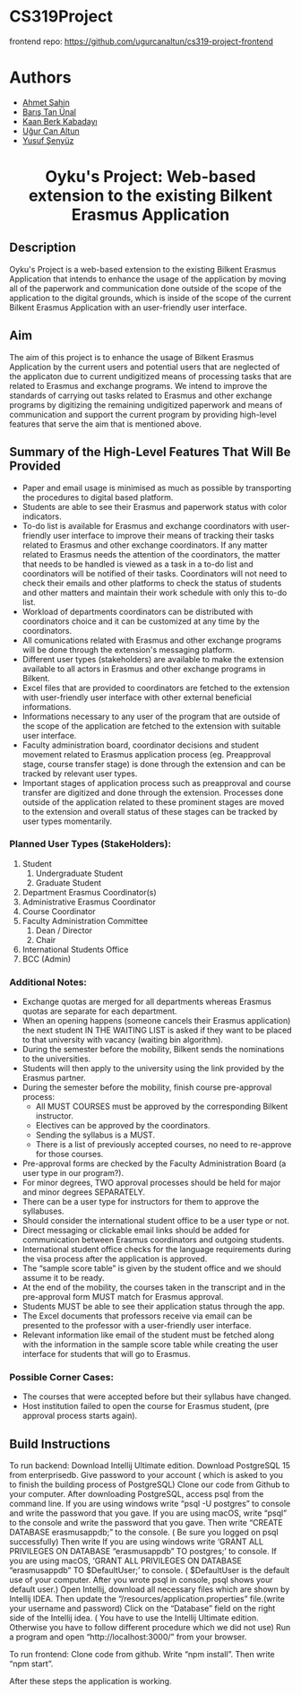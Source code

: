 # CS319Project
frontend repo: https://github.com/ugurcanaltun/cs319-project-frontend

# Authors
 - [Ahmet Şahin](https://github.com/ahmet541)
 - [Barış Tan Ünal](https://github.com/baristanunal)
 - [Kaan Berk Kabadayı](https://github.com/kbkabadayi)
 - [Uğur Can Altun](https://github.com/ugurcanaltun)
 - [Yusuf Şenyüz](https://github.com/YusufSenyuz)
 
 <h1 align="center"> Oyku's Project: Web-based extension to the existing Bilkent Erasmus Application </h1>
 
## Description
Oyku's Project is a web-based extension to the existing Bilkent Erasmus Application that intends to enhance the usage of the application by moving all of the paperwork and communication done outside of the scope of the application to the digital grounds, which is inside of the scope of the current Bilkent Erasmus Application with an user-friendly user interface. 
 
## Aim
The aim of this project is to enhance the usage of Bilkent Erasmus Application by the current users and potential users that are neglected of the applicaton due to current undigitized means of processing tasks that are related to Erasmus and exchange programs. We intend to improve the standards of carrying out tasks related to Erasmus and other exchange programs by digitizing the remaining undigitized paperwork and means of communication and support the current program by providing high-level features that serve the aim that is mentioned above.
 
## Summary of the High-Level Features That Will Be Provided
* Paper and email usage is minimised as much as possible by transporting the procedures to digital based platform.
* Students are able to see their Erasmus and paperwork status with color indicators.
* To-do list is available for Erasmus and exchange coordinators with user-friendly user interface to improve their means of tracking their tasks related to Erasmus and other exchange coordinators. If any matter related to Erasmus needs the attention of the coordinators, the matter that needs to be handled is viewed as a task in a to-do list and coordinators will be notified of their tasks. Coordinators will not need to check their emails and other platforms to check the status of students and other matters and maintain their work schedule with only this to-do list. 
* Workload of departments coordinators can be distributed with coordinators choice and it can be customized at any time by the coordinators. 
* All comunications related with Erasmus and other exchange programs will be done through the extension's messaging platform. 
* Different user types (stakeholders) are available to make the extension available to all actors in Erasmus and other exchange programs in Bilkent. 
* Excel files that are provided to coordinators are fetched to the extension with user-friendly user interface with other external beneficial informations. 
* Informations necessary to any user of the program that are outside of the scope of the application are fetched to the extension with suitable user interface. 
* Faculty administration board, coordinator decisions and student movement related to Erasmus application process (eg. Preapproval stage, course transfer stage) is done through the extension and can be tracked by relevant user types.
* Important stages of application process such as preapproval and course transfer are digitized and done through the extension. Processes done outside of the application related to these prominent stages are moved to the extension and overall status of these stages can be tracked by user types momentarily.

### Planned User Types (StakeHolders):
1. Student
    1. Undergraduate Student
    2. Graduate Student
2. Department Erasmus Coordinator(s)
3. Administrative Erasmus Coordinator
4. Course Coordinator
5. Faculty Administration Committee
    1. Dean / Director
    2. Chair
6. International Students Office
7. BCC (Admin)

### Additional Notes:
* Exchange quotas are merged for all departments whereas Erasmus quotas are separate for each department.
* When an opening happens (someone cancels their Erasmus application) the next student IN THE WAITING LIST is asked if they want to be placed to that university with vacancy (waiting bin algorithm).
* During the semester before the mobility, Bilkent sends the nominations to the universities.
* Students will then apply to the university using the link provided by the Erasmus partner.
* During the semester before the mobility, finish course pre-approval process:
    * All MUST COURSES must be approved by the corresponding Bilkent instructor.
    * Electives can be approved by the coordinators.
    * Sending the syllabus is a MUST. 
    * There is a list of previously accepted courses, no need to re-approve for those courses.
* Pre-approval forms are checked by the Faculty Administration Board (a user type in our program?).
* For minor degrees, TWO approval processes should be held for major and minor degrees SEPARATELY.
* There can be a user type for instructors for them to approve the syllabuses.
* Should consider the international student office to be a user type or not.
* Direct messaging or clickable email links should be added for communication between Erasmus coordinators and outgoing students.
* International student office checks for the language requirements during the visa process after the application is approved.
* The “sample score table” is given by the student office and we should assume it to be ready.
* At the end of the mobility, the courses taken in the transcript and in the pre-approval form MUST match for Erasmus approval.
* Students MUST be able to see their application status through the app.
* The Excel documents that professors receive via email can be presented to the professor with a user-friendly user interface.
* Relevant information like email of the student must be fetched along with the information in the sample score table while creating the user interface for students that will go to Erasmus.

### Possible Corner Cases:
* The courses that were accepted before but their syllabus have changed.
* Host institution failed to open the course for Erasmus student, (pre approval process starts again).

## Build Instructions

To run backend:
Download Intellij Ultimate edition.
Download PostgreSQL 15 from enterprisedb. Give password to your account ( which is asked to you to finish the building process of PostgreSQL)
Clone our code from Github to your computer.
After downloading PostgreSQL, access psql from the command line.
If you are using windows write “psql -U postgres” to console and write the password that you gave.
If you are using macOS, write “psql” to the console and write the password that you gave.
Then write “CREATE DATABASE erasmusappdb;” to the console. ( Be sure you logged on psql successfully)
Then write
If you are using windows write ‘GRANT ALL PRIVILEGES ON DATABASE “erasmusappdb” TO postgres;’ to console.
If you are using macOS, ‘GRANT ALL PRIVILEGES ON DATABASE “erasmusappdb” TO $DefaultUser;’ to console. ( $DefaultUser is the default use of your computer. After you wrote psql in console, psql shows your default user.)
Open Intellij, download all necessary files which are shown by Intellij IDEA. Then update the “/resources/application.properties” file.(write your username and password)
Click on the “Database” field on the right side of the Intellij idea. ( You have to use the Intellij Ultimate edition. Otherwise you have to follow different procedure which we did not use)
Run a program and open “http://localhost:3000/” from your browser.


To run frontend:
Clone code from github.
Write “npm install”.
Then write “npm start”.

After these steps the application is working.

